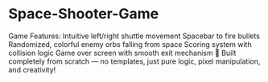 # Space-Shooter-Game
Game Features:  Intuitive left/right shuttle movement  Spacebar to fire bullets  Randomized, colorful enemy orbs falling from space  Scoring system with collision logic  Game over screen with smooth exit mechanism  📌 Built completely from scratch — no templates, just pure logic, pixel manipulation, and creativity!
